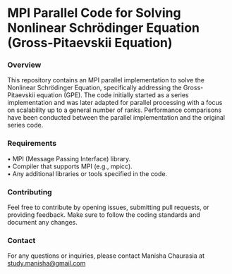 # MPI Parallel Code for Solving Nonlinear Schrödinger Equation (Gross-Pitaevskii Equation)
### Overview
This repository contains an MPI parallel implementation to solve the Nonlinear Schrödinger Equation, specifically addressing the Gross-Pitaevskii equation (GPE). The code initially started as a series implementation and was later adapted for parallel processing with a focus on scalability up to a general number of ranks. Performance comparisons have been conducted between the parallel implementation and the original series code.
### Requirements
• MPI (Message Passing Interface) library.
<br> • Compiler that supports MPI (e.g., mpicc).
<br>• Any additional libraries or tools specified in the code.
### Contributing
Feel free to contribute by opening issues, submitting pull requests, or providing feedback. Make sure to follow the coding standards and document any changes.
### Contact
For any questions or inquiries, please contact Manisha Chaurasia at study.manisha@gmail.com
